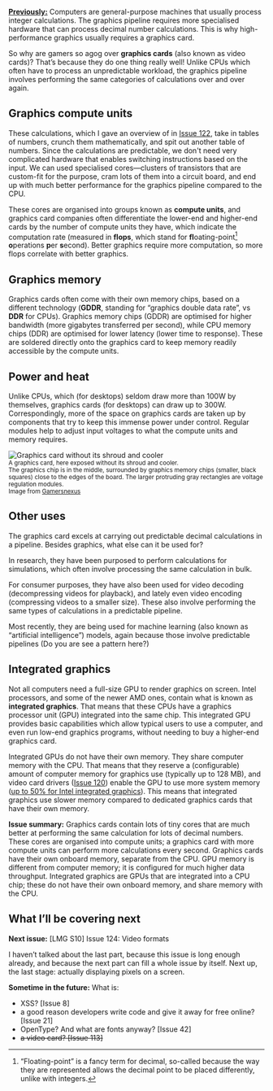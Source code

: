 [**Previously:**](https://buttondown.email/laymansguide/archive/) Computers are general-purpose machines that usually process integer calculations. The graphics pipeline requires more specialised hardware that can process decimal number calculations. This is why high-performance graphics usually requires a graphics card.

So why are gamers so agog over **graphics cards** (also known as video cards)? That’s because they do one thing really well! Unlike CPUs which often have to process an unpredictable workload, the graphics pipeline involves performing the same categories of calculations over and over again.

## Graphics compute units

These calculations, which I gave an overview of in [Issue 122](https://buttondown.email/laymansguide/archive/lmg-s10-issue-122-the-great-flattening/), take in tables of numbers, crunch them mathematically, and spit out another table of numbers. Since the calculations are predictable, we don't need very complicated hardware that enables switching instructions based on the input. We can used specialised cores—clusters of transistors that are custom-fit for the purpose, cram lots of them into a circuit board, and end up with much better performance for the graphics pipeline compared to the CPU.

These cores are organised into groups known as **compute units**, and graphics card companies often differentiate the lower-end and higher-end cards by the number of compute units they have, which indicate the computation rate (measured in **flops**, which stand for **fl**oating-point[^1] **o**perations **p**er **s**econd). Better graphics require more computation, so more flops correlate with better graphics.

[^1]: “Floating-point” is a fancy term for decimal, so-called because the way they are represented allows the decimal point to be placed differently, unlike with integers.

## Graphics memory

Graphics cards often come with their own memory chips, based on a different technology (**GDDR**, standing for “graphics double data rate”, vs **DDR** for CPUs). Graphics memory chips (GDDR) are optimised for higher bandwidth (more gigabytes transferred per second), while CPU memory chips (DDR) are optimised for lower latency (lower time to response). These are soldered directly onto the graphics card to keep memory readily accessible by the compute units.

## Power and heat

Unlike CPUs, which (for desktops) seldom draw more than 100W by themselves, graphics cards (for desktops) can draw up to 300W. Correspondingly, more of the space on graphics cards are taken up by components that try to keep this immense power under control. Regular modules help to adjust input voltages to what the compute units and memory requires.

![Graphics card without its shroud and cooler](https://raw.githubusercontent.com/ngjunsiang/laymansguide/release/season10/issue123/issue123_01.jpg)<br />
<small>A graphics card, here exposed without its shroud and cooler.<br />The graphics chip is in the middle, surrounded by graphics memory chips (smaller, black squares) close to the edges of the board. The larger protruding gray rectangles are voltage regulation modules.<br />Image from [Gamersnexus](https://www.gamersnexus.net/guides/2826-differences-between-ddr4-and-gddr5)</small>

## Other uses

The graphics card excels at carrying out predictable decimal calculations in a pipeline. Besides graphics, what else can it be used for?

In research, they have been purposed to perform calculations for simulations, which often involve processing the same calculation in bulk.

For consumer purposes, they have also been used for video decoding (decompressing videos for playback), and lately even video encoding (compressing videos to a smaller size). These also involve performing the same types of calculations in a predictable pipeline.

Most recently, they are being used for machine learning (also known as “artificial intelligence”) models, again because those involve predictable pipelines (Do you are see a pattern here?)

## Integrated graphics

Not all computers need a full-size GPU to render graphics on screen. Intel processors, and some of the newer AMD ones, contain what is known as **integrated graphics**. That means that these CPUs have a graphics processor unit (GPU) integrated into the same chip. This integrated GPU provides basic capabilities which allow typical users to use a computer, and even run low-end graphics programs, without needing to buy a higher-end graphics card.

Integrated GPUs do not have their own memory. They share computer memory with the CPU. That means that they reserve a (configurable) amount of computer memory for graphics use (typically up to 128 MB), and video card drivers ([Issue 120](https://buttondown.email/laymansguide/archive/lmg-s10-issue-120-drivers-the-glue-between/)) enable the GPU to use more system memory ([up to 50% for Intel integrated graphics](https://www.intel.sg/content/www/xa/en/support/articles/000020962/graphics.html)). This means that integrated graphics use slower memory compared to dedicated graphics cards that have their own memory.

**Issue summary:** Graphics cards contain lots of tiny cores that are much better at performing the same calculation for lots of decimal numbers. These cores are organised into compute units; a graphics card with more compute units can perform more calculations every second. Graphics cards have their own onboard memory, separate from the CPU. GPU memory is different from computer memory; it is configured for much higher data throughput. Integrated graphics are GPUs that are integrated into a CPU chip; these do not have their own onboard memory, and share memory with the CPU.

## What I’ll be covering next

**Next issue:** [LMG S10] Issue 124: Video formats

I haven’t talked about the last part, because this issue is long enough already, and because the next part can fill a whole issue by itself. Next up, the last stage: actually displaying pixels on a screen.

**Sometime in the future:** What is:

- XSS? [Issue 8]
- a good reason developers write code and give it away for free online? [Issue 21]
- OpenType? And what are fonts anyway? [Issue 42]
- ~~a video card? [Issue 113]~~

